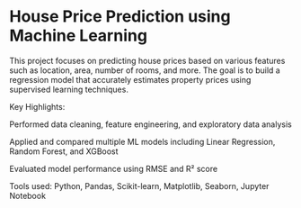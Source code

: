 # House Price Prediction using Machine Learning
This project focuses on predicting house prices based on various features such as location, area, number of rooms, and more. The goal is to build a regression model that accurately estimates property prices using supervised learning techniques.

Key Highlights:

Performed data cleaning, feature engineering, and exploratory data analysis

Applied and compared multiple ML models including Linear Regression, Random Forest, and XGBoost

Evaluated model performance using RMSE and R² score

Tools used: Python, Pandas, Scikit-learn, Matplotlib, Seaborn, Jupyter Notebook
